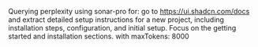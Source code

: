 Querying perplexity using sonar-pro for: go to https://ui.shadcn.com/docs and extract detailed setup instructions for a new project, including installation steps, configuration, and initial setup. Focus on the getting started and installation sections. with maxTokens: 8000
